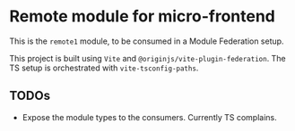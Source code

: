 # Remote module for micro-frontend

This is the `remote1` module, to be consumed in a Module Federation setup.

This project is built using `Vite` and `@originjs/vite-plugin-federation`. The TS setup is orchestrated with `vite-tsconfig-paths`.

## TODOs

- Expose the module types to the consumers. Currently TS complains.
